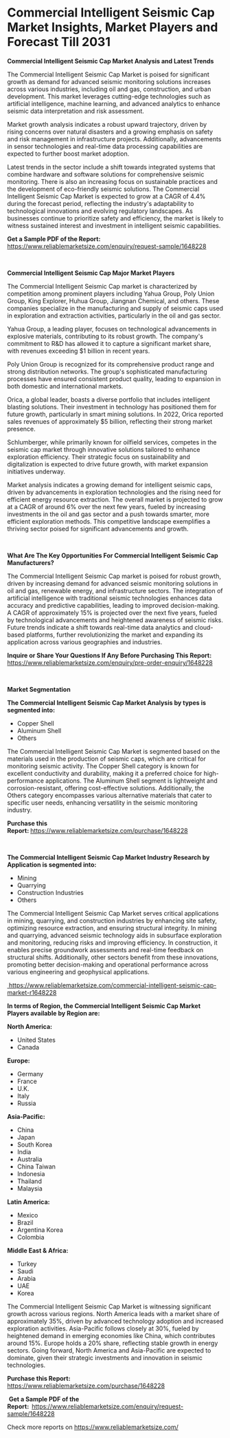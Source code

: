 <p><h1>Commercial Intelligent Seismic Cap Market Insights, Market Players and Forecast Till 2031</h1></p><p><strong>Commercial Intelligent Seismic Cap Market Analysis and Latest Trends</strong></p>
<p><p>The Commercial Intelligent Seismic Cap Market is poised for significant growth as demand for advanced seismic monitoring solutions increases across various industries, including oil and gas, construction, and urban development. This market leverages cutting-edge technologies such as artificial intelligence, machine learning, and advanced analytics to enhance seismic data interpretation and risk assessment. </p><p>Market growth analysis indicates a robust upward trajectory, driven by rising concerns over natural disasters and a growing emphasis on safety and risk management in infrastructure projects. Additionally, advancements in sensor technologies and real-time data processing capabilities are expected to further boost market adoption.</p><p>Latest trends in the sector include a shift towards integrated systems that combine hardware and software solutions for comprehensive seismic monitoring. There is also an increasing focus on sustainable practices and the development of eco-friendly seismic solutions. The Commercial Intelligent Seismic Cap Market is expected to grow at a CAGR of 4.4% during the forecast period, reflecting the industry's adaptability to technological innovations and evolving regulatory landscapes. As businesses continue to prioritize safety and efficiency, the market is likely to witness sustained interest and investment in intelligent seismic capabilities.</p></p>
<p><strong>Get a Sample PDF of the Report:&nbsp;</strong> <a href="https://www.reliablemarketsize.com/enquiry/request-sample/1648228?utm_campaign=1897&utm_medium=2&utm_source=Github&utm_content=ia&utm_term=29122024&utm_id=commercial-intelligent-seismic-cap">https://www.reliablemarketsize.com/enquiry/request-sample/1648228</a></p>
<p>&nbsp;</p>
<p><strong>Commercial Intelligent Seismic Cap Major Market Players</strong></p>
<p><p>The Commercial Intelligent Seismic Cap market is characterized by competition among prominent players including Yahua Group, Poly Union Group, King Explorer, Huhua Group, Jiangnan Chemical, and others. These companies specialize in the manufacturing and supply of seismic caps used in exploration and extraction activities, particularly in the oil and gas sector.</p><p>Yahua Group, a leading player, focuses on technological advancements in explosive materials, contributing to its robust growth. The company's commitment to R&D has allowed it to capture a significant market share, with revenues exceeding $1 billion in recent years.</p><p>Poly Union Group is recognized for its comprehensive product range and strong distribution networks. The group's sophisticated manufacturing processes have ensured consistent product quality, leading to expansion in both domestic and international markets.</p><p>Orica, a global leader, boasts a diverse portfolio that includes intelligent blasting solutions. Their investment in technology has positioned them for future growth, particularly in smart mining solutions. In 2022, Orica reported sales revenues of approximately $5 billion, reflecting their strong market presence.</p><p>Schlumberger, while primarily known for oilfield services, competes in the seismic cap market through innovative solutions tailored to enhance exploration efficiency. Their strategic focus on sustainability and digitalization is expected to drive future growth, with market expansion initiatives underway.</p><p>Market analysis indicates a growing demand for intelligent seismic caps, driven by advancements in exploration technologies and the rising need for efficient energy resource extraction. The overall market is projected to grow at a CAGR of around 6% over the next few years, fueled by increasing investments in the oil and gas sector and a push towards smarter, more efficient exploration methods. This competitive landscape exemplifies a thriving sector poised for significant advancements and growth.</p></p>
<p>&nbsp;</p>
<p><strong>What Are The Key Opportunities For Commercial Intelligent Seismic Cap Manufacturers?</strong></p>
<p><p>The Commercial Intelligent Seismic Cap market is poised for robust growth, driven by increasing demand for advanced seismic monitoring solutions in oil and gas, renewable energy, and infrastructure sectors. The integration of artificial intelligence with traditional seismic technologies enhances data accuracy and predictive capabilities, leading to improved decision-making. A CAGR of approximately 15% is projected over the next five years, fueled by technological advancements and heightened awareness of seismic risks. Future trends indicate a shift towards real-time data analytics and cloud-based platforms, further revolutionizing the market and expanding its application across various geographies and industries.</p></p>
<p><strong>Inquire or Share Your Questions If Any Before Purchasing This Report:</strong> <a href="https://www.reliablemarketsize.com/enquiry/pre-order-enquiry/1648228?utm_campaign=1897&utm_medium=2&utm_source=Github&utm_content=ia&utm_term=29122024&utm_id=commercial-intelligent-seismic-cap">https://www.reliablemarketsize.com/enquiry/pre-order-enquiry/1648228</a></p>
<p>&nbsp;</p>
<p><strong>Market Segmentation</strong></p>
<p><strong>The Commercial Intelligent Seismic Cap Market Analysis by types is segmented into:</strong></p>
<p><ul><li>Copper Shell</li><li>Aluminum Shell</li><li>Others</li></ul></p>
<p><p>The Commercial Intelligent Seismic Cap Market is segmented based on the materials used in the production of seismic caps, which are critical for monitoring seismic activity. The Copper Shell category is known for excellent conductivity and durability, making it a preferred choice for high-performance applications. The Aluminum Shell segment is lightweight and corrosion-resistant, offering cost-effective solutions. Additionally, the Others category encompasses various alternative materials that cater to specific user needs, enhancing versatility in the seismic monitoring industry.</p></p>
<p><strong>Purchase this Report:&nbsp;</strong><a href="https://www.reliablemarketsize.com/purchase/1648228?utm_campaign=1897&utm_medium=2&utm_source=Github&utm_content=ia&utm_term=29122024&utm_id=commercial-intelligent-seismic-cap">https://www.reliablemarketsize.com/purchase/1648228</a></p>
<p>&nbsp;</p>
<p><strong>The Commercial Intelligent Seismic Cap Market Industry Research by Application is segmented into:</strong></p>
<p><ul><li>Mining</li><li>Quarrying</li><li>Construction Industries</li><li>Others</li></ul></p>
<p><p>The Commercial Intelligent Seismic Cap Market serves critical applications in mining, quarrying, and construction industries by enhancing site safety, optimizing resource extraction, and ensuring structural integrity. In mining and quarrying, advanced seismic technology aids in subsurface exploration and monitoring, reducing risks and improving efficiency. In construction, it enables precise groundwork assessments and real-time feedback on structural shifts. Additionally, other sectors benefit from these innovations, promoting better decision-making and operational performance across various engineering and geophysical applications.</p></p>
<p><a href="https://www.reliablemarketsize.com/commercial-intelligent-seismic-cap-market-r1648228?utm_campaign=1897&utm_medium=2&utm_source=Github&utm_content=ia&utm_term=29122024&utm_id=commercial-intelligent-seismic-cap">&nbsp;https://www.reliablemarketsize.com/commercial-intelligent-seismic-cap-market-r1648228</a></p>
<p><strong>In terms of Region, the Commercial Intelligent Seismic Cap Market Players available by Region are:</strong></p>
<p>
    <p> <strong> North America: </strong>
        <ul>
            <li>United States</li>
            <li>Canada</li>
        </ul>
        </p> 
    <p> <strong> Europe: </strong>
        <ul>
            <li>Germany</li>
            <li>France</li>
            <li>U.K.</li>
            <li>Italy</li>
            <li>Russia</li>
        </ul>
        </p> 
    <p> <strong> Asia-Pacific: </strong>
        <ul>
            <li>China</li>
            <li>Japan</li>
            <li>South Korea</li>
            <li>India</li>
            <li>Australia</li>
            <li>China Taiwan</li>
            <li>Indonesia</li>
            <li>Thailand</li>
            <li>Malaysia</li>
        </ul>
        </p> 
    <p> <strong> Latin America: </strong>
        <ul>
            <li>Mexico</li>
            <li>Brazil</li>
            <li>Argentina Korea</li>
            <li>Colombia</li>
        </ul>
        </p> 
    <p> <strong> Middle East & Africa: </strong>
        <ul>
            <li>Turkey</li>
            <li>Saudi</li>
            <li>Arabia</li>
            <li>UAE</li>
            <li>Korea</li>
        </ul>
    </p>
    </p>
<p><p>The Commercial Intelligent Seismic Cap Market is witnessing significant growth across various regions. North America leads with a market share of approximately 35%, driven by advanced technology adoption and increased exploration activities. Asia-Pacific follows closely at 30%, fueled by heightened demand in emerging economies like China, which contributes around 15%. Europe holds a 20% share, reflecting stable growth in energy sectors. Going forward, North America and Asia-Pacific are expected to dominate, given their strategic investments and innovation in seismic technologies.</p></p>
<p><strong>Purchase this Report: </strong><a href="https://www.reliablemarketsize.com/purchase/1648228?utm_campaign=1897&utm_medium=2&utm_source=Github&utm_content=ia&utm_term=29122024&utm_id=commercial-intelligent-seismic-cap">https://www.reliablemarketsize.com/purchase/1648228</a></p>
<p>&nbsp;<strong>Get a Sample PDF of the Report:&nbsp;&nbsp;</strong><a href="https://www.reliablemarketsize.com/enquiry/request-sample/1648228?utm_campaign=1897&utm_medium=2&utm_source=Github&utm_content=ia&utm_term=29122024&utm_id=commercial-intelligent-seismic-cap">https://www.reliablemarketsize.com/enquiry/request-sample/1648228</a></p>
<p><strong></strong></p>
<p>Check more reports on <a href="https://www.reliablemarketsize.com/?utm_campaign=1897&utm_medium=2&utm_source=Github&utm_content=ia&utm_term=29122024&utm_id=commercial-intelligent-seismic-cap">https://www.reliablemarketsize.com/</a></p>
